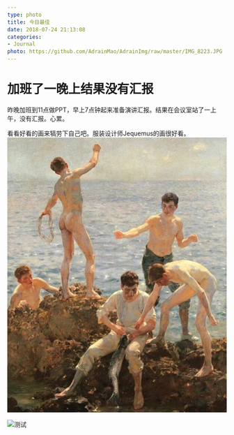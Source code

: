 ```yaml
---
type: photo
title: 今日最佳
date: 2018-07-24 21:13:08
categories:
- Journal
photo: https://github.com/AdrainMao/AdrainImg/raw/master/IMG_8223.JPG
---
```

# 加班了一晚上结果没有汇报
昨晚加班到11点做PPT，早上7点钟起来准备演讲汇报。结果在会议室站了一上午，没有汇报。心累。

看看好看的画来犒劳下自己吧。服装设计师Jequemus的画很好看。
![马赛的时尚金童](https://github.com/AdrainMao/AdrainImg/raw/master/IMG_8222.JPG)

![测试](https://imglf6.nosdn0.126.net/img/K1ZtcVdPdVptUTZwYURnZXNvRVRnWmplSnJRQ3FiMXIxaGZtKzVoWTZMQWpHbDA3SERoSG5nPT0.jpg)
<!-- more -->
